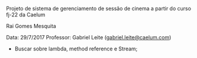 Projeto de sistema de gerenciamento de sessão de cinema a partir do curso fj-22 da Caelum

Rai Gomes Mesquita

Data: 29/7/2017
Professor: Gabriel Leite (gabriel.leite@caelum.com)
 - Buscar sobre lambda, method reference e Stream;
